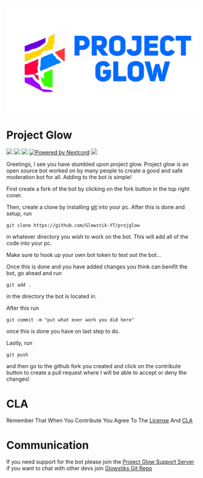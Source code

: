 ![](assets/projglowbanner.png)

# Project Glow


![](https://discord.com/api/guilds/794739329956053063/embed.png)
![](https://img.shields.io/github/commit-activity/w/glowstik-yt/projglow?style=plastic)
![](https://img.shields.io/github/last-commit/glowstik-yt/projglow?style=plastic)
[![Powered by Nextcord](https://custom-icon-badges.herokuapp.com/badge/-Powered%20by%20Nextcord-0d1620?logo=nextcord)](https://github.com/nextcord/nextcord "Powered by Nextcord Python API Wrapper")
![](https://img.shields.io/bitbucket/issues/Glowstik-YT/projglow?style=plastic?&logo=github)

Greetings, I see you have stumbled upon project glow. Project glow is an open source bot worked on by many people to create a 
good and safe moderation bot for all. Adding to the bot is simple!

First create a fork of the bot by clicking on the fork button in the top right coner.

Then, create a clone by installing [git](https://git-scm.com/) into your pc. After this is done and setup, run 
```
git clone https://github.com/Glowstik-YT/projglow
```
in whatever directory you wish to work on the bot. This will add all of the code into your pc.

Make sure to hook up your own bot token to test out the bot...

Once this is done and you have added changes you think can benifit the bot, go ahead and run
```
git add .
```
in the directory the bot is located in.

After this run
```
git commit -m "put what ever work you did here"
```
once this is done you have on last step to do.

Lastly, run 
```
git push
```
and then go to the github fork you created and click on the contribute button to create a pull request where I will be able to accept or deny the changes!
# CLA
Remember That When You Contribute You Agree To The [License](/LICENSE) And [CLA](/CLA.md)

# Communication

If you need support for the bot please join the [Project Glow Support Server](https://discord.gg/bpvrRDWEQV) if you want to chat with other devs join [Glowstiks Git Repo](https://discord.gg/hJDsAVkkuU)
